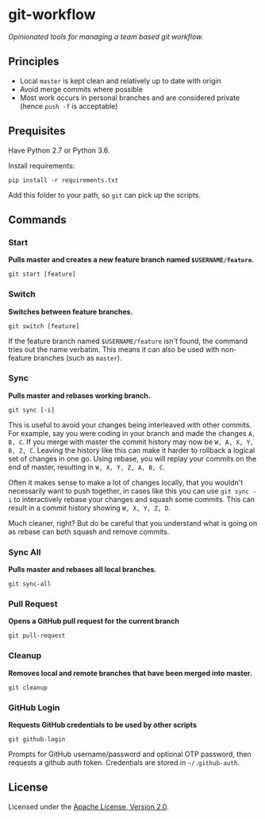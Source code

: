 # git-workflow

_Opinionated tools for managing a team based git workflow._


## Principles

- Local `master` is kept clean and relatively up to date with origin
- Avoid merge commits where possible
- Most work occurs in personal branches and are considered private (hence `push -f` is acceptable)

## Prequisites

Have Python 2.7 or Python 3.6.

Install requirements:

`pip install -r requirements.txt`

Add this folder to your path, so `git` can pick up the scripts.


## Commands

### Start

**Pulls master and creates a new feature branch named `$USERNAME/feature`.**

`git start [feature]`

### Switch

**Switches between feature branches.**

`git switch [feature]`

If the feature branch named `$USERNAME/feature` isn't found, the command tries
out the name verbatim. This means it can also be used with non-feature branches
(such as `master`).

### Sync

**Pulls master and rebases working branch.**

`git sync [-i]`

This is useful to avoid your changes being interleaved with other commits.
For example, say you were coding in your branch and made the changes `A, B, C`.
If you merge with master the commit history may now be `W, A, X, Y, B, Z, C`.
Leaving the history like this can make it harder to rollback a logical set of
changes in one go.  Using rebase, you will replay your commits on the end of
master, resulting in `W, X, Y, Z, A, B, C`.

Often it makes sense to make a lot of changes locally, that you wouldn't
necessarily want to push together, in cases like this you can use
`git sync -i` to interactively rebase your changes  and squash some commits.
This can result in a commit history showing `W, X, Y, Z, D`.

Much cleaner, right? But do be careful that you understand what is going on as
rebase can both squash and remove commits.

### Sync All

**Pulls master and rebases all local branches.**

`git sync-all`

### Pull Request

**Opens a GitHub pull request for the current branch**

`git pull-request`


### Cleanup

**Removes local and remote branches that have been merged into master.**

`git cleanup`


### GitHub Login

**Requests GitHub credentials to be used by other scripts**

`git github-login`

Prompts for GitHub username/password and optional OTP password, then requests a
github auth token. Credentials are stored in `~/.github-auth`.


## License

Licensed under the [Apache License, Version 2.0](http://www.apache.org/licenses/LICENSE-2.0).
